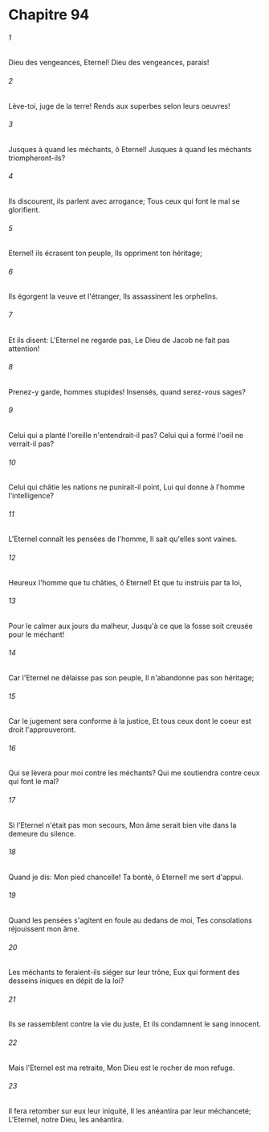 # Chapitre 94

###### 1
Dieu des vengeances, Eternel! Dieu des vengeances, parais!
###### 2
Lève-toi, juge de la terre! Rends aux superbes selon leurs oeuvres!
###### 3
Jusques à quand les méchants, ô Eternel! Jusques à quand les méchants triompheront-ils?
###### 4
Ils discourent, ils parlent avec arrogance; Tous ceux qui font le mal se glorifient.
###### 5
Eternel! ils écrasent ton peuple, Ils oppriment ton héritage;
###### 6
Ils égorgent la veuve et l'étranger, Ils assassinent les orphelins.
###### 7
Et ils disent: L'Eternel ne regarde pas, Le Dieu de Jacob ne fait pas attention!
###### 8
Prenez-y garde, hommes stupides! Insensés, quand serez-vous sages?
###### 9
Celui qui a planté l'oreille n'entendrait-il pas? Celui qui a formé l'oeil ne verrait-il pas?
###### 10
Celui qui châtie les nations ne punirait-il point, Lui qui donne à l'homme l'intelligence?
###### 11
L'Eternel connaît les pensées de l'homme, Il sait qu'elles sont vaines.
###### 12
Heureux l'homme que tu châties, ô Eternel! Et que tu instruis par ta loi,
###### 13
Pour le calmer aux jours du malheur, Jusqu'à ce que la fosse soit creusée pour le méchant!
###### 14
Car l'Eternel ne délaisse pas son peuple, Il n'abandonne pas son héritage;
###### 15
Car le jugement sera conforme à la justice, Et tous ceux dont le coeur est droit l'approuveront.
###### 16
Qui se lèvera pour moi contre les méchants? Qui me soutiendra contre ceux qui font le mal?
###### 17
Si l'Eternel n'était pas mon secours, Mon âme serait bien vite dans la demeure du silence.
###### 18
Quand je dis: Mon pied chancelle! Ta bonté, ô Eternel! me sert d'appui.
###### 19
Quand les pensées s'agitent en foule au dedans de moi, Tes consolations réjouissent mon âme.
###### 20
Les méchants te feraient-ils siéger sur leur trône, Eux qui forment des desseins iniques en dépit de la loi?
###### 21
Ils se rassemblent contre la vie du juste, Et ils condamnent le sang innocent.
###### 22
Mais l'Eternel est ma retraite, Mon Dieu est le rocher de mon refuge.
###### 23
Il fera retomber sur eux leur iniquité, Il les anéantira par leur méchanceté; L'Eternel, notre Dieu, les anéantira.
